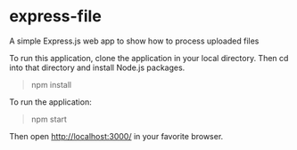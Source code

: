 # express-file
A simple Express.js web app to show how to process uploaded files

To run this application, clone the application in your local directory.
Then cd into that directory and install Node.js packages.

> npm install

To run the application:

> npm start

Then open <http://localhost:3000/> in your favorite browser.
